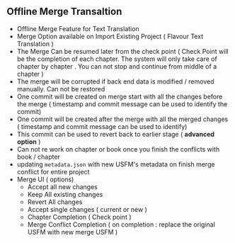 ## Offline Merge Transaltion

-   Offline Merge Feature for Text Translation
-   Merge Option available on Import Existing Project ( Flavour Text Translation )
-   The Merge Can be resumed later from the check point ( Check Point will be the completion of each chapter. The system will only take care of chapter by chapter . You can not stop and continue from middle of a chapter )
-   The merge will be corrupted if back end data is modified / removed manually. Can not be restored
-   One commit will be created on merge start with all the changes before the merge ( timestamp and commit message can be used to identify the commit)
-   One commit will be created after the merge with all the merged changes ( timestamp and commit message can be used to identify)
-   This commit can be used to revert back to earlier stage ( **advanced option** )
-   Can not re work on chapter or book once you finish the conflicts with book / chapter
-   updating `metadata.json` with new USFM's metadata on finish merge conflict for entire project
-   Merge UI ( options)
    -   Accept all new changes
    -   Keep All existing changes
    -   Revert All changes
    -   Accept single changes ( current or new )
    -   Chapter Completion ( Check point )
    -   Merge Conflict Completion ( on completion : replace the original USFM with new merge USFM )
